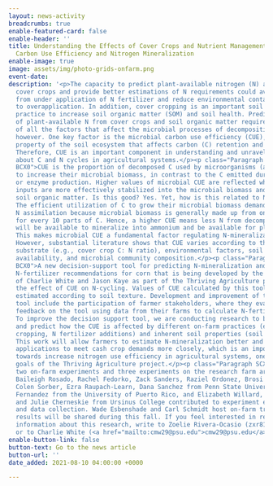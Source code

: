 ```yaml
---
layout: news-activity
breadcrumbs: true
enable-featured-card: false
enable-header: ''
title: Understanding the Effects of Cover Crops and Nutrient Management on Microbial
  Carbon Use Efficiency and Nitrogen Mineralization
enable-image: true
image: assets/img/photo-grids-onfarm.png
event-date: 
description: '<p>The capacity to predict plant-available nitrogen (N) accurately from
  cover crops and provide better estimations of N requirements could avoid yield loss
  from under application of N fertilizer and reduce environmental contamination due
  to overapplication. In addition, cover cropping is an important soil management
  practice to increase soil organic matter (SOM) and soil health. Predicting the release
  of plant-available N from cover crops and soil organic matter requires an understanding
  of all the factors that affect the microbial processes of decomposition and N mineralization,
  however. One key factor is the microbial carbon use efficiency (CUE), a critical
  property of the soil ecosystem that affects carbon (C) retention and N-mineralization.
  Therefore, CUE is an important component in understanding and unraveling questions
  about C and N cycles in agricultural systems.</p><p class="Paragraph SCXW37766466
  BCX0">CUE is the proportion of decomposed C used by microorganisms (as a food source)
  to increase their microbial biomass, in contrast to the C emitted during respiration
  or enzyme production. Higher values of microbial CUE are reflected when plant residue
  inputs are more effectively stabilized into the microbial biomass and ultimately
  soil organic matter. Is this good? Yes. Yet, how is this related to N availability?
  The efficient utilization of C to grow their microbial biomass demands greater microbial
  N assimilation because microbial biomass is generally made up from one part of N
  for every 10 parts of C. Hence, a higher CUE means less N from decomposing residues
  will be available to mineralize into ammonium and be available for plants to use.
  This makes microbial CUE a fundamental factor regulating N-mineralization rates.
  However, substantial literature shows that CUE varies according to the type of decomposing
  substrate (e.g., cover crop C: N ratio), environmental factors, soil inorganic N
  availability, and microbial community composition.</p><p class="Paragraph SCXW37766466
  BCX0">A new decision-support tool for predicting N-mineralization and adjusting
  N-fertilizer recommendations for corn that is being developed by the lab groups
  of Charlie White and Jason Kaye as part of the Thriving Agriculture project includes
  the effect of CUE on N-cycling. Values of CUE calculated by this tool are currently
  estimated according to soil texture. Development and improvement of the decision-support
  tool include the participation of farmer stakeholders, where they evaluate and give
  feedback on the tool using data from their farms to calculate N-fertilizer recommendations.
  To improve the decision support tool, we are conducting research to better understand
  and predict how the CUE is affected by different on-farm practices (e.g., cover
  cropping, N fertilizer additions) and inherent soil properties (soil texture variation).
  This work will allow farmers to estimate N-mineralization better and adjust N fertilizer
  applications to meet cash crop demands more closely, which is an important step
  towards increase nitrogen use efficiency in agricultural systems, one of the key
  goals of the Thriving Agriculture project.</p><p class="Paragraph SCXW37766466 BCX0">Currently,
  two on-farm experiments and three experiments on the research farm are established.
  Baileigh Rosado, Rachel Fedorko, Zack Sanders, Raziel Ordonez, Brosi Bradley, Madeline
  Colen Sorber, Ezra Raupach-Learn, Dana Sanchez from Penn State University, Leidy
  Fernandez from the University of Puerto Rico, and Elizabeth Willard, Austin Mickles,
  and Julie Cherneskie from Ursinus College contributed to experiment establishment
  and data collection. Wade Esbenshade and Carl Schmidt host on-farm trials. The preliminary
  results will be shared during this fall. If you feel interested in receiving more
  information about this research, write to Zoelie Rivera-Ocasio (zxr81@psu.edu),
  or to Charlie White (<a href="mailto:cmw29@psu.edu">cmw29@psu.edu</a>).</p><p></p>'
enable-button-link: false
button-text: Go to the news article
button-url: ''
date_added: 2021-08-10 04:00:00 +0000

---
```

